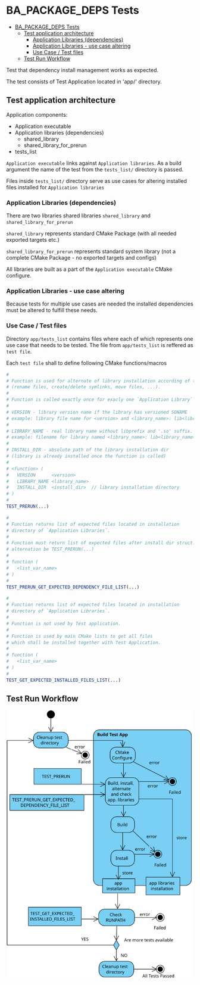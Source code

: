 
# BA_PACKAGE_DEPS Tests

- [BA_PACKAGE_DEPS Tests](#ba_package_deps-tests)
  - [Test application architecture](#test-application-architecture)
    - [Application Libraries (dependencies)](#application-libraries-dependencies)
    - [Application Libraries - use case altering](#application-libraries---use-case-altering)
    - [Use Case / Test files](#use-case--test-files)
  - [Test Run Workflow](#test-run-workflow)

Test that dependency install management works as expected.

The test consists of Test Application located in 'app/' directory.

## Test application architecture

Application components:

- Application executable
- Application libraries (dependencies)
  - shared_library
  - shared_library_for_prerun
- tests_list

`Application executable` links against `Application libraries`. As a build argument the name of the test from the `tests_list/`
directory is passed.

Files inside `tests_list/` directory serve as use cases for altering installed files installed for `Application libraries`

### Application Libraries (dependencies)

There are two libraries shared libraries `shared_library` and `shared_library_for_prerun`

`shared_library` represents standard CMake Package (with all needed exported targets etc.)

`shared_library_for_prerun` represents standard system library (not a complete CMake Package - no exported targets and configs)

All libraries are built as a part of the `Application executable` CMake configure.

### Application Libraries - use case altering

Because tests for multiple use cases are needed the installed dependencies must be altered to fulfill these needs.

### Use Case / Test files

Directory `app/tests_list` contains files where each of which represents one use case that needs to be tested. The file from `app/tests_list` is reffered as `test file`.

Each `test file` shall to define following CMake functions/macros

```cmake
#
# Function is used for alternate of library installation according of the use case. 
# (rename files, create/delete symlinks, move files, ...).
#
# Function is called exactly once for exacly one `Application Library`
#
# VERSION - library version name if the library has versioned SONAME
# example: library file name for <version> and <library_name>: lib<library_name>.so.<version> 
#
# LIBRARY_NAME - real library name without libprefix and '.so' suffix.
# example: filename for library named <library_name>: lib<library_name>.so
#
# INSTALL_DIR - absolute path of the library installation dir
# (library is already installed once the function is called)
#
# <function> (
#   VERSION      <version>
#   LIBRARY_NAME <library_name>
#   INSTALL_DIR  <install_dir>  // library installation directory 
# )
#
TEST_PRERUN(...)
```

```cmake
#
# Function returns list of expected files located in installation
# directory of `Application Libraries`.
#
# Function must return list of expected files after install dir struct.
# alternation be TEST_PRERUN(...)
#
# function (
#   <list_var_name>
# )
#
TEST_PRERUN_GET_EXPECTED_DEPENDENCY_FILE_LIST(...)
```

```cmake
#
# Function returns list of expected files located in installation
# directory of `Application Libraries`.
#
# Function is not used by Test application.
#
# Function is used by main CMake lists to get all files
# which shall be installed together with Test Application.
#
# function (
#   <list_var_name>
# )
#
TEST_GET_EXPECTED_INSTALLED_FILES_LIST(...)
```

## Test Run Workflow

![BringAuto Packager Test Activity](img/BAPackageTestActivity.svg)
